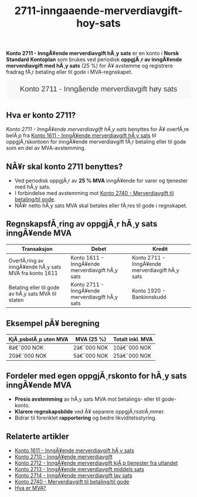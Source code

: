 ﻿---
title: "2711-inngaaende-merverdiavgift-hoy-sats"
meta_title: "2711-inngaaende-merverdiavgift-hoy-sats"
meta_description: "**Konto 2711 - InngÃ¥ende merverdiavgift hÃ¸y sats** er en konto i **Norsk Standard Kontoplan** som brukes ved periodisk **oppgjÃ¸r av inngÃ¥ende merverdiavgift..."
slug: 2711-inngaaende-merverdiavgift-hoy-sats
type: blog
layout: pages/single
---

**Konto 2711 - InngÃ¥ende merverdiavgift hÃ¸y sats** er en konto i **Norsk Standard Kontoplan** som brukes ved periodisk **oppgjÃ¸r av inngÃ¥ende merverdiavgift med hÃ¸y sats** (25 %) for Ã¥ avstemme og registrere fradrag fÃ¸r betaling eller til gode i MVA-regnskapet.

![Illustrasjon av konto 2711 InngÃ¥ende merverdiavgift hÃ¸y sats](2711-inngaaende-merverdiavgift-hoy-sats-image.svg)

## Hva er konto 2711?

*Konto 2711 - InngÃ¥ende merverdiavgift hÃ¸y sats* benyttes for Ã¥ overfÃ¸re belÃ¸p fra [Konto 1611 - InngÃ¥ende merverdiavgift hÃ¸y sats](/blogs/kontoplan/1611-inngaaende-merverdiavgift-hoy-sats "Konto 1611 - InngÃ¥ende merverdiavgift hÃ¸y sats") til oppgjÃ¸rskontoen for inngÃ¥ende merverdiavgift fÃ¸r betaling eller til gode som en del av MVA-avstemming.

## NÃ¥r skal konto 2711 benyttes?

* Ved periodisk oppgjÃ¸r av **25 % MVA** inngÃ¥ende for varer og tjenester med hÃ¸y sats.
* I forbindelse med avstemming mot [Konto 2740 - Merverdiavgift til betaling/til gode](/blogs/kontoplan/2740-merverdiavgift-til-betaling-til-gode "Konto 2740 - Merverdiavgift til betaling/til gode").
* NÃ¥r netto hÃ¸y sats MVA skal betales eller fÃ¸res til gode i regnskapet.

## RegnskapsfÃ¸ring av oppgjÃ¸r hÃ¸y sats inngÃ¥ende MVA

| Transaksjon                                         | Debet                                           | Kredit                                          |
|-----------------------------------------------------|-------------------------------------------------|-------------------------------------------------|
| OverfÃ¸ring av inngÃ¥ende hÃ¸y sats MVA fra konto 1611  | Konto 1611 - InngÃ¥ende merverdiavgift hÃ¸y sats   | Konto 2711 - InngÃ¥ende merverdiavgift hÃ¸y sats   |
| Betaling eller til gode av hÃ¸y sats MVA til staten  | Konto 2711 - InngÃ¥ende merverdiavgift hÃ¸y sats   | Konto 1920 - Bankinnskudd                        |

## Eksempel pÃ¥ beregning

| KjÃ¸psbelÃ¸p uten MVA | MVA (25 %) | Totalt inkl. MVA |
|---------------------|------------|------------------|
| 8â€¯000 NOK           | 2â€¯000 NOK  | 10â€¯000 NOK       |
| 20â€¯000 NOK          | 5â€¯000 NOK  | 25â€¯000 NOK       |

## Fordeler med egen oppgjÃ¸rskonto for hÃ¸y sats inngÃ¥ende MVA

* **Presis avstemming** av hÃ¸y sats MVA mot betalings- eller til gode-konto.
* **Klarere regnskapsbilde** ved Ã¥ separere oppgjÃ¸rsstrÃ¸mmer.
* Bidrar til forenklet **rapportering** og bedre likviditetsstyring.

## Relaterte artikler

* [Konto 1611 - InngÃ¥ende merverdiavgift hÃ¸y sats](/blogs/kontoplan/1611-inngaaende-merverdiavgift-hoy-sats "Konto 1611 - InngÃ¥ende merverdiavgift hÃ¸y sats")
* [Konto 2710 - InngÃ¥ende merverdiavgift](/blogs/kontoplan/2710-inngaaende-merverdiavgift "Konto 2710 - InngÃ¥ende merverdiavgift")
* [Konto 2712 - InngÃ¥ende merverdiavgift kjÃ¸p tjenester fra utlandet](/blogs/kontoplan/2712-inngaaende-merverdiavgift-kjop-tjen-fra-utlandet "Konto 2712 - InngÃ¥ende merverdiavgift kjÃ¸p tjenester fra utlandet")
* [Konto 2713 - InngÃ¥ende merverdiavgift middels sats](/blogs/kontoplan/2713-inngaaende-merverdiavgift-middels-sats "Konto 2713 - InngÃ¥ende merverdiavgift middels sats")
* [Konto 2714 - InngÃ¥ende merverdiavgift lav sats](/blogs/kontoplan/2714-inngaaende-merverdiavgift-lav-sats "Konto 2714 - InngÃ¥ende merverdiavgift lav sats")
* [Konto 2740 - Merverdiavgift til betaling/til gode](/blogs/kontoplan/2740-merverdiavgift-til-betaling-til-gode "Konto 2740 - Merverdiavgift til betaling/til gode")
* [Hva er MVA?](/blogs/regnskap/hva-er-moms-mva "Hva er MVA? MVA-regnskapsfÃ¸ring og merverdiavgift")
